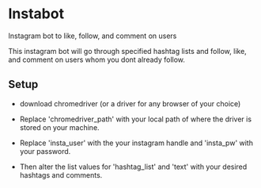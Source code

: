 # Instabot
Instagram bot to like, follow, and comment on users

This instagram bot will go through specified hashtag lists and follow, like, and comment on users whom you dont already follow.

## Setup
- download chromedriver (or a driver for any browser of your choice)

- Replace 'chromedriver_path' with your local path of where the driver is stored on your machine.

- Replace 'insta_user' with the your instagram handle and 'insta_pw' with your password.

- Then alter the list values for 'hashtag_list' and 'text' with your desired hashtags and comments.

